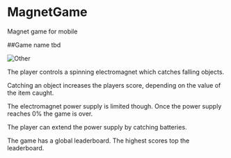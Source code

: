 # MagnetGame
Magnet game for mobile

##Game name tbd

![Other](https://github.com/AlexanderWatsonAR/MagnetGame/blob/master/Other/electromagnet.gif)

The player controls a spinning electromagnet which catches falling objects.

Catching an object increases the players score, depending on the value of the item caught.

The electromagnet power supply is limited though. Once the power supply reaches 0% the game is over.

The player can extend the power supply by catching batteries.

The game has a global leaderboard. The highest scores top the leaderboard.


